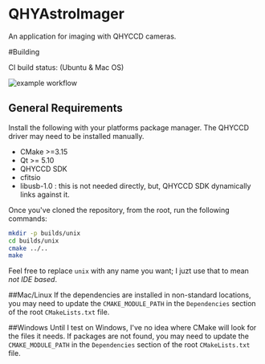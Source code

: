 # QHYAstroImager
An application for imaging with QHYCCD cameras.

#Building

CI build status: (Ubuntu & Mac OS) 

![example workflow](https://github.com/treaves/QHYAstroImager/actions/workflows/cmake.yml/badge.svg)
## General Requirements
Install the following with your platforms package manager.  The QHYCCD driver may need to be installed manually.
- CMake >=3.15
- Qt >= 5.10
- QHYCCD SDK
- cfitsio
- libusb-1.0 : this is not needed directly, but, QHYCCD SDK dynamically links against it.

Once you've cloned the repository, from the root, run the following commands:
```sh
mkdir -p builds/unix
cd builds/unix
cmake ../..
make
```
Feel free to replace `unix` with any name you want; I juzt use that to mean _not IDE based_.

##Mac/Linux
If the dependencies are installed in non-standard locations, you may need to update the `CMAKE_MODULE_PATH` in the `Dependencies` section of the root `CMakeLists.txt` file. 

##Windows
Until I test on Windows, I've no idea where CMake will look for the files it needs.  If packages are not found, you may need to update the `CMAKE_MODULE_PATH` in the `Dependencies` section of the root `CMakeLists.txt` file.